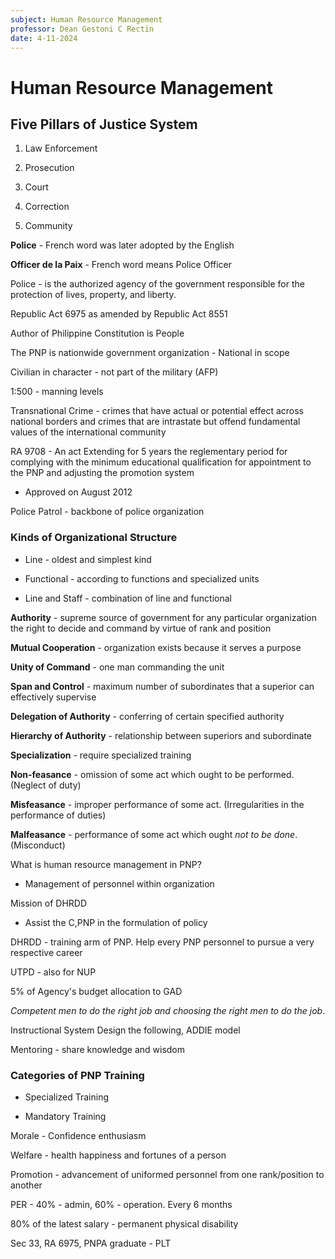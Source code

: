 ```yaml
---
subject: Human Resource Management
professor: Dean Gestoni C Rectin
date: 4-11-2024
---
```


# Human Resource Management

## Five Pillars of Justice System

1. Law Enforcement

2. Prosecution

3. Court

4. Correction

5. Community

**Police** - French word was later adopted by the English

**Officer de la Paix** - French word means Police Officer

Police - is the authorized agency of the government responsible for the protection of lives, property, and liberty.

Republic Act 6975 as amended by Republic Act 8551

Author of Philippine Constitution is People

The PNP is nationwide government organization - National in scope

Civilian in character - not part of the military (AFP)

1:500 - manning levels

Transnational Crime - crimes that have actual or potential effect across national borders and crimes that are intrastate but offend fundamental values of the international community

RA 9708 - An act Extending for 5 years the reglementary period for complying with the minimum educational qualification for appointment to the PNP and adjusting the promotion system

- Approved on August 2012

Police Patrol - backbone of police organization

### Kinds of Organizational Structure

- Line - oldest and simplest kind

- Functional - according to functions and specialized units

- Line and Staff - combination of line and functional

**Authority** - supreme source of government for any particular organization the right to decide and command by virtue of rank and position

**Mutual Cooperation** - organization exists because it serves a purpose

**Unity of Command** - one man commanding the unit

**Span and Control** - maximum number of subordinates that a superior can effectively supervise

**Delegation of Authority** - conferring of certain specified authority

**Hierarchy of Authority** - relationship between superiors and subordinate

**Specialization** - require specialized training

**Non-feasance** - omission of some act which ought to be performed. (Neglect of duty)

**Misfeasance** - improper performance of some act. (Irregularities in the performance of duties)

**Malfeasance** - performance of some act which ought _not to be done_. (Misconduct)

What is human resource management in PNP?

- Management of personnel within organization

Mission of DHRDD

- Assist the C,PNP in the formulation of policy

DHRDD - training arm of PNP. Help every PNP personnel to pursue a very respective career

UTPD - also for NUP

5% of Agency's budget allocation to GAD

_Competent men to do the right job and choosing the right men to do the job_.

Instructional System Design the following, ADDIE model

Mentoring - share knowledge and wisdom

### Categories of PNP Training

- Specialized Training

- Mandatory Training

Morale - Confidence enthusiasm

Welfare - health happiness and fortunes of a person

Promotion - advancement of uniformed personnel from one rank/position to another

PER - 40% - admin, 60% - operation. Every 6 months

80% of the latest salary - permanent physical disability

Sec 33, RA 6975, PNPA graduate - PLT
